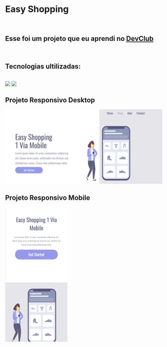 <h1>Easy Shopping</h1>
<br>
<h2>Esse foi um projeto que eu aprendi no <a href="https://rodolfomori.com.br/devclub">DevClub</a></h2>
<br>
<h2>Tecnologias ultilizadas:</h2>
<br>
<img src="https://img.shields.io/badge/HTML5-E34F26?style=for-the-badge&logo=html5&logoColor=white">
<img src="https://img.shields.io/badge/CSS3-1572B6?style=for-the-badge&logo=css3&logoColor=white">
<h2>Projeto Responsivo Desktop</h2>
<img width="700px" src="https://raw.githubusercontent.com/viniciussillva98/Easy-Shopping/7a0d661739a62a7b58f58a06b448e2a66807b30c/assets/Captura%20de%20tela%202025-04-28%20012701.png">
<h2>Projeto Responsivo Mobile</h2>
<img width="200px" src="https://raw.githubusercontent.com/viniciussillva98/Easy-Shopping/7a0d661739a62a7b58f58a06b448e2a66807b30c/assets/Captura%20de%20tela%202025-04-28%20013010.png">
